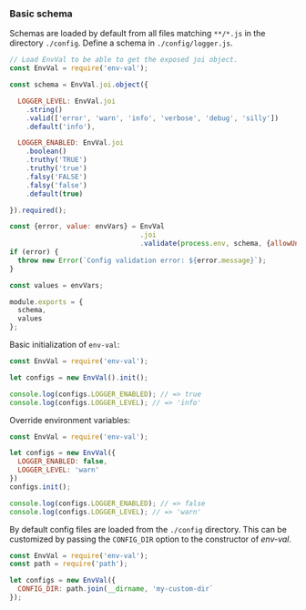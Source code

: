 
### Basic schema

Schemas are loaded by default from all files matching `**/*.js` in the directory `./config`.
Define a schema in `./config/logger.js`.

```js
// Load EnvVal to be able to get the exposed joi object.
const EnvVal = require('env-val');

const schema = EnvVal.joi.object({

  LOGGER_LEVEL: EnvVal.joi
    .string()
    .valid(['error', 'warn', 'info', 'verbose', 'debug', 'silly'])
    .default('info'),

  LOGGER_ENABLED: EnvVal.joi
    .boolean()
    .truthy('TRUE')
    .truthy('true')
    .falsy('FALSE')
    .falsy('false')
    .default(true)

}).required();

const {error, value: envVars} = EnvVal
                                .joi
                                .validate(process.env, schema, {allowUnknown: true, stripUnknown: true});
if (error) {
  throw new Error(`Config validation error: ${error.message}`);
}

const values = envVars;

module.exports = {
  schema,
  values
};

```

Basic initialization of `env-val`:

```js
const EnvVal = require('env-val');

let configs = new EnvVal().init();

console.log(configs.LOGGER_ENABLED); // => true
console.log(configs.LOGGER_LEVEL); // => 'info'

```

Override environment variables:

```js
const EnvVal = require('env-val');

let configs = new EnvVal({
  LOGGER_ENABLED: false,
  LOGGER_LEVEL: 'warn'
})
configs.init();

console.log(configs.LOGGER_ENABLED); // => false
console.log(configs.LOGGER_LEVEL); // => 'warn'
```

By default config files are loaded from the `./config` directory.
This can be customized by passing the `CONFIG_DIR` option to the constructor of _env-val_.

```js
const EnvVal = require('env-val');
const path = require('path');

let configs = new EnvVal({
  CONFIG_DIR: path.join(__dirname, 'my-custom-dir`
});

```